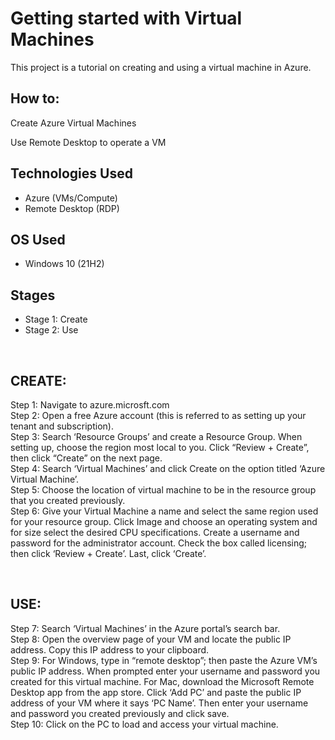 
<h1>Getting started with Virtual Machines</h1>
This project is a tutorial on creating and using a virtual machine in Azure. <br />


<h2>How to:</h2>


<p>
Create Azure Virtual Machines </p>
<p>
Use Remote Desktop to operate a VM </p>


<h2>Technologies Used</h2>

- Azure (VMs/Compute)
- Remote Desktop (RDP)

<h2>OS Used </h2>

- Windows 10 (21H2)

<h2>Stages</h2>

- Stage 1: Create
- Stage 2: Use

</br>

<h2>CREATE:</h2>
<p>
Step 1: Navigate to azure.microsft.com </br>
Step 2: Open a free Azure account (this is referred to as setting up your tenant and subscription). </br>
Step 3: Search ‘Resource Groups’ and create a Resource Group. When setting up, choose the region most local to you. Click “Review + Create”, then click “Create” on the next page. </br>
Step 4: Search ‘Virtual Machines’ and click Create on the option titled ‘Azure Virtual Machine’. </br>
Step 5: Choose the location of virtual machine to be in the resource group that you created previously. </br>
Step 6: Give your Virtual Machine a name and select the same region used for your resource group. Click Image and choose an operating system and for size select the desired CPU specifications. Create a username and password for the administrator account. Check the box called licensing; then click ‘Review + Create’. Last, click ‘Create’.
</p>
<br />

<h2>USE:</h2>
<p>
Step 7: Search ‘Virtual Machines’ in the Azure portal’s search bar. </br>
Step 8: Open the overview page of your VM and locate the public IP address. Copy this IP address to your clipboard. </br>
Step 9: For Windows, type in “remote desktop”; then paste the Azure VM’s public IP address. When prompted enter your username and password you created for this virtual machine. For Mac, download the Microsoft Remote Desktop app from the app store. Click ‘Add PC’ and paste the public IP address of your VM where it says ‘PC Name’. Then enter your username and password you created previously and click save. </br>
Step 10: Click on the PC to load and access your virtual machine.
</p>
<br />


